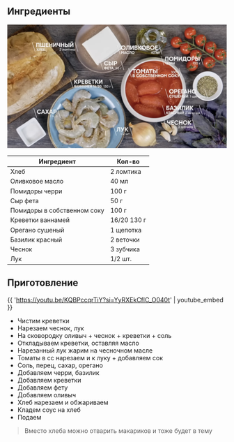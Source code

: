 ## Ингредиенты

![](/static/images/recipes/sandwich-shrimps-saganaki.png)

| Ингредиент                  | Кол-во      |
|-----------------------------|-------------|
| Хлеб	                       | 2 ломтика   |
| Оливковое масло	            | 40 мл       |
| Помидоры черри	             | 100 г       |
| Сыр фета                    | 	50 г       |
| Помидоры в собственном соку | 	100 г      |
| Креветки ваннамей           | 16/20	130 г |
| Орегано сушеный	            | 1 щепотка   |
| Базилик красный             | 	2 веточки  |
| Чеснок	                     | 3 зубчика   |
| Лук                         | 	1/2 шт.    |

## Приготовление

{{ 'https://youtu.be/KQBPccqrTiY?si=YyRXEkCflC_O040t' | youtube_embed }}

- Чистим креветки
- Нарезаем чеснок, лук
- На сковородку оливыч + чеснок + креветки + соль
- Откладываем креветки, оставляя масло
- Нарезанный лук жарим на чесночном масле
- Томаты в сс нарезаем и к луку + добавляем сок
- Соль, перец, сахар, орегано
- Добавляем черри, базилик
- Добавляем креветки
- Добавляем фету
- Добавляем оливыч
- Хлеб нарезаем и обжариваем
- Кладем соус на хлеб
- Подаем

> Вместо хлеба можно отварить макариков и тоже будет в тему